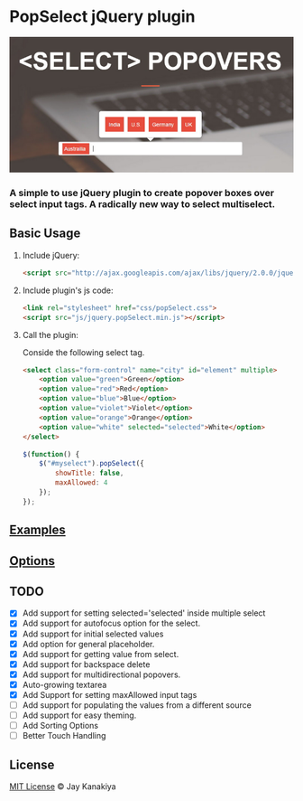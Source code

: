 # PopSelect jQuery  plugin

![select popovers](img/popSelect.jpg)

### A simple to use jQuery plugin to create popover boxes over select input tags. A radically new way to select multiselect.

## Basic Usage

1. Include jQuery:

	```html
	<script src="http://ajax.googleapis.com/ajax/libs/jquery/2.0.0/jquery.min.js"></script>
	```

2. Include plugin's js code:

	```html
	<link rel="stylesheet" href="css/popSelect.css">
	<script src="js/jquery.popSelect.min.js"></script>
	```

3. Call the plugin:

	Conside the following select tag.

	```html
	<select class="form-control" name="city" id="element" multiple>
		<option value="green">Green</option>
		<option value="red">Red</option>
		<option value="blue">Blue</option>
		<option value="violet">Violet</option>
		<option value="orange">Orange</option>
		<option value="white" selected="selected">White</option>
	</select>
	```

	```javascript
	$(function() {
		$("#myselect").popSelect({
			showTitle: false,
			maxAllowed: 4
		});
	});
	```

## [Examples](http://jquer.in/popSelect/ "popSelect jQuery plugin")

## [Options](http://jquer.in/popSelect/ "popSelect jQuery plugin")

## TODO

- [x] Add support for setting selected='selected' inside multiple select
- [x] Add support for autofocus option for the select.
- [x] Add support for initial selected values
- [x] Add option for general placeholder.
- [x] Add support for getting value from select.
- [x] Add support for backspace delete
- [x] Add support for multidirectional popovers.
- [x] Auto-growing textarea
- [x] Add Support for setting maxAllowed input tags
- [ ] Add support for populating the values from a different source
- [ ] Add support for easy theming.
- [ ] Add Sorting Options
- [ ] Better Touch Handling

## License

[MIT License](http://mit-license.org/) © Jay Kanakiya
